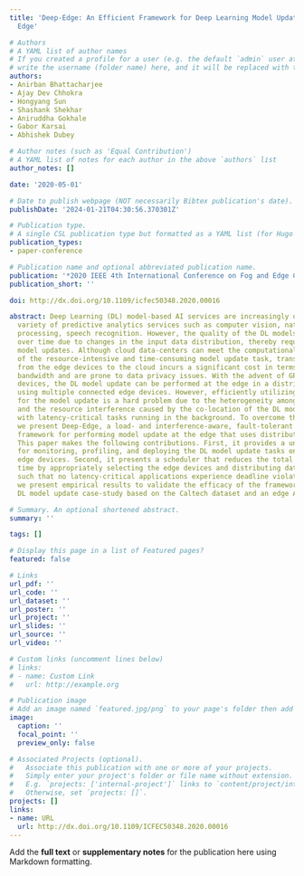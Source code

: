 ```yaml
---
title: 'Deep-Edge: An Efficient Framework for Deep Learning Model Update on Heterogeneous
  Edge'

# Authors
# A YAML list of author names
# If you created a profile for a user (e.g. the default `admin` user at `content/authors/admin/`), 
# write the username (folder name) here, and it will be replaced with their full name and linked to their profile.
authors:
- Anirban Bhattacharjee
- Ajay Dev Chhokra
- Hongyang Sun
- Shashank Shekhar
- Aniruddha Gokhale
- Gabor Karsai
- Abhishek Dubey

# Author notes (such as 'Equal Contribution')
# A YAML list of notes for each author in the above `authors` list
author_notes: []

date: '2020-05-01'

# Date to publish webpage (NOT necessarily Bibtex publication's date).
publishDate: '2024-01-21T04:30:56.370301Z'

# Publication type.
# A single CSL publication type but formatted as a YAML list (for Hugo requirements).
publication_types:
- paper-conference

# Publication name and optional abbreviated publication name.
publication: '*2020 IEEE 4th International Conference on Fog and Edge Computing (ICFEC)*'
publication_short: ''

doi: http://dx.doi.org/10.1109/icfec50348.2020.00016

abstract: Deep Learning (DL) model-based AI services are increasingly offered in a
  variety of predictive analytics services such as computer vision, natural language
  processing, speech recognition. However, the quality of the DL models can degrade
  over time due to changes in the input data distribution, thereby requiring periodic
  model updates. Although cloud data-centers can meet the computational requirements
  of the resource-intensive and time-consuming model update task, transferring data
  from the edge devices to the cloud incurs a significant cost in terms of network
  bandwidth and are prone to data privacy issues. With the advent of GPU-enabled edge
  devices, the DL model update can be performed at the edge in a distributed manner
  using multiple connected edge devices. However, efficiently utilizing the edge resources
  for the model update is a hard problem due to the heterogeneity among the edge devices
  and the resource interference caused by the co-location of the DL model update task
  with latency-critical tasks running in the background. To overcome these challenges,
  we present Deep-Edge, a load- and interference-aware, fault-tolerant resource management
  framework for performing model update at the edge that uses distributed training.
  This paper makes the following contributions. First, it provides a unified framework
  for monitoring, profiling, and deploying the DL model update tasks on heterogeneous
  edge devices. Second, it presents a scheduler that reduces the total re-training
  time by appropriately selecting the edge devices and distributing data among them
  such that no latency-critical applications experience deadline violations. Finally,
  we present empirical results to validate the efficacy of the framework using a real-world
  DL model update case-study based on the Caltech dataset and an edge AI cluster testbed.

# Summary. An optional shortened abstract.
summary: ''

tags: []

# Display this page in a list of Featured pages?
featured: false

# Links
url_pdf: ''
url_code: ''
url_dataset: ''
url_poster: ''
url_project: ''
url_slides: ''
url_source: ''
url_video: ''

# Custom links (uncomment lines below)
# links:
# - name: Custom Link
#   url: http://example.org

# Publication image
# Add an image named `featured.jpg/png` to your page's folder then add a caption below.
image:
  caption: ''
  focal_point: ''
  preview_only: false

# Associated Projects (optional).
#   Associate this publication with one or more of your projects.
#   Simply enter your project's folder or file name without extension.
#   E.g. `projects: ['internal-project']` links to `content/project/internal-project/index.md`.
#   Otherwise, set `projects: []`.
projects: []
links:
- name: URL
  url: http://dx.doi.org/10.1109/ICFEC50348.2020.00016
---
```


Add the **full text** or **supplementary notes** for the publication here using Markdown formatting.
